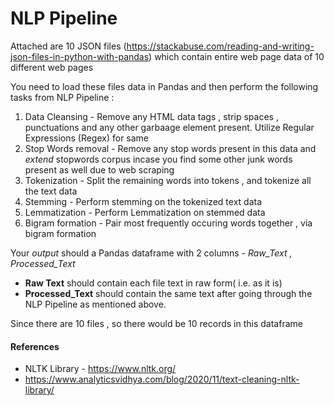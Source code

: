 # NLP Pipeline

Attached are 10 JSON files (https://stackabuse.com/reading-and-writing-json-files-in-python-with-pandas) which contain entire web page data of 10 different web pages

You need to load these files data in Pandas and then perform the following tasks from NLP Pipeline :

1. Data Cleansing     - Remove any HTML data tags , strip spaces , punctuations and any other garbaage element present. Utilize Regular Expressions (Regex) for same
2. Stop Words removal - Remove any stop words present in this data and *extend* stopwords corpus incase you find some other junk words present as well due to web scraping
3. Tokenization - Split the remaining words into tokens , and tokenize all the text data
4. Stemming - Perform stemming on the tokenized text data
5. Lemmatization - Perform Lemmatization on stemmed data
6. Bigram formation - Pair most frequently occuring words together , via bigram formation

Your *output* should a Pandas dataframe with 2 columns - *Raw_Text , Processed_Text*

- **Raw Text** should contain each file text in raw form( i.e. as it is)  
- **Processed_Text** should contain the same text after going through the NLP Pipeline as mentioned above.

Since there are 10 files , so there would be 10 records in this dataframe

#### References

- NLTK Library - https://www.nltk.org/
- https://www.analyticsvidhya.com/blog/2020/11/text-cleaning-nltk-library/
